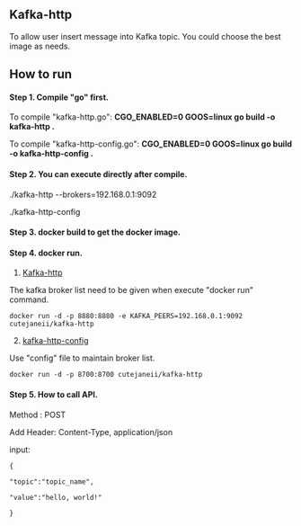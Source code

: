 ## Kafka-http ##
To allow user insert message into Kafka topic. You could choose the best image as needs.

## How to run ##

#### Step 1. Compile "go" first. ####

To compile "kafka-http.go": 
**CGO_ENABLED=0 GOOS=linux go build -o kafka-http .**

To compile "kafka-http-config.go":
**CGO_ENABLED=0 GOOS=linux go build -o kafka-http-config .**


#### Step 2. You can execute directly after compile. ####

./kafka-http --brokers=192.168.0.1:9092

./kafka-http-config


#### Step 3. docker build to get the docker image. ####


#### Step 4. docker run. ####

1. [Kafka-http](https://github.com/cutejaneii/kafka-http/tree/master/kafka-http)

The kafka broker list need to be given when execute "docker run" command.

`docker run -d -p 8880:8880 -e KAFKA_PEERS=192.168.0.1:9092 cutejaneii/kafka-http`


2. [kafka-http-config](https://github.com/cutejaneii/kafka-http/tree/master/kafka-http-config)

Use "config" file to maintain broker list.

`docker run -d -p 8700:8700 cutejaneii/kafka-http`

#### Step 5. How to call API. ####
Method : POST

Add Header: Content-Type, application/json

input:

`{`

`"topic":"topic_name",`

`"value":"hello, world!"`

`}`

